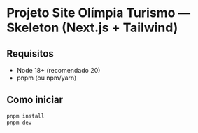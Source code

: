 # Projeto Site Olímpia Turismo — Skeleton (Next.js + Tailwind)

## Requisitos
- Node 18+ (recomendado 20)
- pnpm (ou npm/yarn)

## Como iniciar
```bash
pnpm install
pnpm dev
